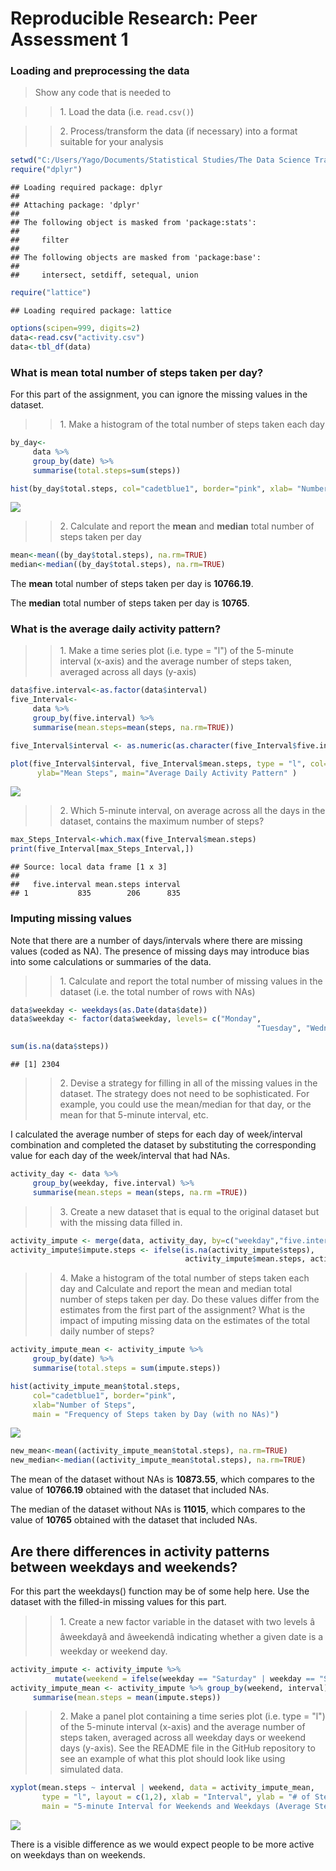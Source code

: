 # Reproducible Research: Peer Assessment 1

### Loading and preprocessing the data

>Show any code that is needed to

>>1\. Load the data (i.e. `read.csv()`)

>>2\. Process/transform the data (if necessary) into a format suitable for your analysis


```r
setwd("C:/Users/Yago/Documents/Statistical Studies/The Data Science Track/Reproducible Research/Assignment 1")
require("dplyr")
```

```
## Loading required package: dplyr
## 
## Attaching package: 'dplyr'
## 
## The following object is masked from 'package:stats':
## 
##     filter
## 
## The following objects are masked from 'package:base':
## 
##     intersect, setdiff, setequal, union
```

```r
require("lattice")
```

```
## Loading required package: lattice
```

```r
options(scipen=999, digits=2)
data<-read.csv("activity.csv")
data<-tbl_df(data)
```

### What is mean total number of steps taken per day?
For this part of the assignment, you can ignore the missing values in
the dataset.

>>1\. Make a histogram of the total number of steps taken each day


```r
by_day<-
     data %>% 
     group_by(date) %>% 
     summarise(total.steps=sum(steps))

hist(by_day$total.steps, col="cadetblue1", border="pink", xlab= "Number of Steps", main="Frequency of Steps taken by day")
```

![](PA1_template_files/figure-html/unnamed-chunk-2-1.png) 

>>2\. Calculate and report the **mean** and **median** total number of steps taken per day

```r
mean<-mean((by_day$total.steps), na.rm=TRUE)
median<-median((by_day$total.steps), na.rm=TRUE)
```

The **mean** total number of steps taken per day is **10766.19**.

The **median** total number of steps taken per day is **10765**.


### What is the average daily activity pattern?

>>1\. Make a time series plot (i.e. type = "l") of the 5-minute interval (x-axis) and the average number of steps taken, averaged across all days (y-axis)


```r
data$five.interval<-as.factor(data$interval)
five_Interval<-
     data %>%
     group_by(five.interval) %>%
     summarise(mean.steps=mean(steps, na.rm=TRUE))

five_Interval$interval <- as.numeric(as.character(five_Interval$five.interval))

plot(five_Interval$interval, five_Interval$mean.steps, type = "l", col=4, xlab="5-Minute Intervals", 
      ylab="Mean Steps", main="Average Daily Activity Pattern" )
```

![](PA1_template_files/figure-html/unnamed-chunk-4-1.png) 

>>2\. Which 5-minute interval, on average across all the days in the dataset, contains the maximum number of steps?

```r
max_Steps_Interval<-which.max(five_Interval$mean.steps)
print(five_Interval[max_Steps_Interval,])
```

```
## Source: local data frame [1 x 3]
## 
##   five.interval mean.steps interval
## 1           835        206      835
```


### Imputing missing values

Note that there are a number of days/intervals where there are missing values (coded as NA). The presence of missing days may introduce bias into some calculations or summaries of the data.

>>1\. Calculate and report the total number of missing values in the dataset (i.e. the total number of rows with NAs)

```r
data$weekday <- weekdays(as.Date(data$date))
data$weekday <- factor(data$weekday, levels= c("Monday", 
                                                       "Tuesday", "Wednesday", "Thursday", "Friday", "Saturday", "Sunday"))

sum(is.na(data$steps))  
```

```
## [1] 2304
```

>>2\. Devise a strategy for filling in all of the missing values in the dataset. The strategy does not need to be sophisticated. For example, you could use the mean/median for that day, or the mean for that 5-minute interval, etc.

I calculated the average number of steps for each day of week/interval combination and completed the dataset by substituting the corresponding value for each day of the week/interval that had NAs.


```r
activity_day <- data %>% 
     group_by(weekday, five.interval) %>% 
     summarise(mean.steps = mean(steps, na.rm =TRUE))
```

>>3\. Create a new dataset that is equal to the original dataset but with the missing data filled in.

```r
activity_impute <- merge(data, activity_day, by=c("weekday","five.interval"))
activity_impute$impute.steps <- ifelse(is.na(activity_impute$steps), 
                                       activity_impute$mean.steps, activity_impute$steps)
```

>>4\. Make a histogram of the total number of steps taken each day and Calculate and report the mean and median total number of steps taken per day. Do these values differ from the estimates from the first part of the assignment? What is the impact of imputing missing data on the estimates of the total daily number of steps?

```r
activity_impute_mean <- activity_impute %>% 
     group_by(date) %>% 
     summarise(total.steps = sum(impute.steps))

hist(activity_impute_mean$total.steps, 
     col="cadetblue1", border="pink",
     xlab="Number of Steps",
     main = "Frequency of Steps taken by Day (with no NAs)")
```

![](PA1_template_files/figure-html/unnamed-chunk-9-1.png) 

```r
new_mean<-mean((activity_impute_mean$total.steps), na.rm=TRUE)
new_median<-median((activity_impute_mean$total.steps), na.rm=TRUE)
```

The mean of the dataset without NAs is **10873.55**, which compares to the value of **10766.19** obtained with the dataset that included NAs.

The median of the dataset without NAs is **11015**, which compares to the value of **10765** obtained with the dataset that included NAs.

## Are there differences in activity patterns between weekdays and weekends?
For this part the weekdays() function may be of some help here. Use the dataset with the filled-in missing values for this part.

>>1\. Create a new factor variable in the dataset with two levels â âweekdayâ and âweekendâ indicating whether a given date is a weekday or weekend day.

```r
activity_impute <- activity_impute %>% 
          mutate(weekend = ifelse(weekday == "Saturday" | weekday == "Sunday", "weekend", "weekday"))
activity_impute_mean <- activity_impute %>% group_by(weekend, interval) %>% 
     summarise(mean.steps = mean(impute.steps))
```

>>2\. Make a panel plot containing a time series plot (i.e. type = "l") of the 5-minute interval (x-axis) and the average number of steps taken, averaged across all weekday days or weekend days (y-axis). See the README file in the GitHub repository to see an example of what this plot should look like using simulated data.

```r
xyplot(mean.steps ~ interval | weekend, data = activity_impute_mean, 
       type = "l", layout = c(1,2), xlab = "Interval", ylab = "# of Steps", 
       main = "5-minute Interval for Weekends and Weekdays (Average Steps)")
```

![](PA1_template_files/figure-html/unnamed-chunk-11-1.png) 

There is a visible difference as we would expect people to be more active on weekdays than on weekends.
